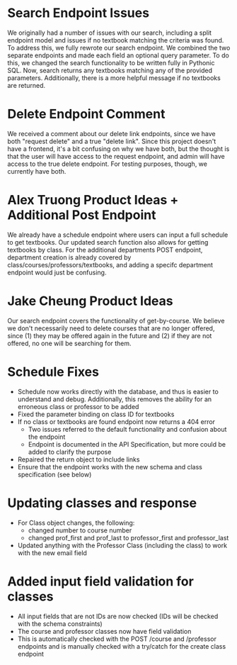 # Search Endpoint Issues
We originally had a number of issues with our search, including a split endpoint model and issues if no textbook matching the criteria was found. To address this, we fully rewrote our search endpoint. We combined the two separate endpoints and made each field an optional query parameter. To do this, we changed the search functionality to be written fully in Pythonic SQL. Now, search returns any textbooks matching any of the provided parameters. Additionally, there is a more helpful message if no textbooks are returned.

# Delete Endpoint Comment
We received a comment about our delete link endpoints, since we have both "request delete" and a true "delete link". Since this project doesn't have a frontend, it's a bit confusing on why we have both, but the thought is that the user will have access to the request endpoint, and admin will have access to the true delete endpoint. For testing purposes, though, we currently have both.

# Alex Truong Product Ideas + Additional Post Endpoint
We already have a schedule endpoint where users can input a full schedule to get textbooks. Our updated search function also allows for getting textbooks by class. For the additional departments POST endpoint, department creation is already covered by class/courses/professors/textbooks, and adding a specifc department endpoint would just be confusing.

# Jake Cheung Product Ideas 
Our search endpoint covers the functionality of get-by-course. We believe we don't necessarily need to delete courses that are no longer offered, since (1) they may be offered again in the future and (2) if they are not offered, no one will be searching for them.

# Schedule Fixes
- Schedule now works directly with the database, and thus is easier to understand and debug. Additionally, this removes the ability for an erroneous class or professor to be added
- Fixed the parameter binding on class ID for textbooks
- If no class or textbooks are found endpoint now returns a 404 error
     - Two issues referred to the default functionality and confusion about the endpoint
     - Endpoint is documented in the API Specification, but more could be added to clarify the purpose
- Repaired the return object to include links
- Ensure that the endpoint works with the new schema and class specification (see below)

# Updating classes and response
- For Class object changes, the following:
     - changed number to course number
     - changed prof_first and prof_last to professor_first and professor_last
- Updated anything with the Professor Class (including the class) to work with the new email field

# Added input field validation for classes
- All input fields that are not IDs are now checked (IDs will be checked with the schema constraints)
- The course and professor classes now have field validation 
- This is automatically checked with the POST /course and /professor endpoints and is manually checked with a try/catch for the create class endpoint

